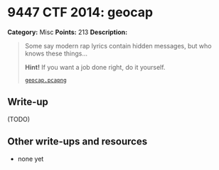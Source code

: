 # 9447 CTF 2014: geocap

**Category:** Misc
**Points:** 213
**Description:**

> Some say modern rap lyrics contain hidden messages, but who knows these things…
>
> **Hint!** If you want a job done right, do it yourself.
>
> [`geocap.pcapng`](geocap.pcapng)

## Write-up

(TODO)

## Other write-ups and resources

* none yet
